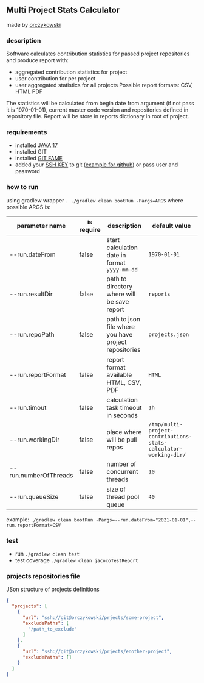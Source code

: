 ## Multi Project Stats Calculator

made by [orczykowski](http://orczykowski.pl)

### description
Software calculates contribution statistics for passed project repositories and produce report with:

- aggregated contribution statistics for project
- user contribution for per project
- user aggregated statistics for all projects Possible report formats: CSV, HTML PDF

The statistics will be calculated from begin date from argument (if not pass it is 1970-01-01), current master code version and repositories defined in repository file. Report will be store in reports
dictionary in root of project.

### requirements

- installed [JAVA 17](https://openjdk.java.net/projects/jdk/17/)
- installed GIT
- installed [GIT FAME](https://github.com/oleander/git-fame-rb)
- added your [SSH KEY](https://www.ssh.com/ssh/keygen/) to
  git ([example for github](https://docs.github.com/en/free-pro-team@latest/github/authenticating-to-github/adding-a-new-ssh-key-to-your-github-account))
  or pass user and password

### how to run

using gradlew wrapper ```. ./gradlew clean bootRun -Pargs=ARGS```
where possible ARGS is:

parameter name | is require | description | default value
--- | --- | --- | ---
--run.dateFrom | false | start calculation date in format `yyyy-mm-dd` | `1970-01-01`
--run.resultDir | false |  path to directory where will be save report | `reports`
--run.repoPath | false | path to json file where you have project repositories | `projects.json`
--run.reportFormat | false | report format available HTML, CSV, PDF | `HTML`
--run.timout | false |  calculation task timeout in seconds | `1h`
--run.workingDir | false |  place where will be pull repos | `/tmp/multi-project-contributions-stats-calculator-working-dir/`
--run.numberOfThreads | false |  number of concurrent threads | `10`
--run.queueSize | false |  size of thread pool queue | `40`

example:
`./gradlew clean bootRun -Pargs=--run.dateFrom="2021-01-01",--run.reportFormat=CSV`

### test

- run `./gradlew clean test`
- test coverage `./gradlew clean jacocoTestReport`

### projects repositories file

JSon structure of projects definitions

```json
{
  "projects": [
    {
      "url": "ssh://git@orczykowski/prjects/some-project",
      "excludePaths": [
        "/path_to_exclude"
      ]
    },
    {
      "url": "ssh://git@orczykowski/prjects/enother-project",
      "excludePaths": []
    }
  ]
}
```

